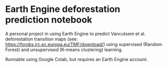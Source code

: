 # Earth Engine deforestation prediction notebook
A personal project in using Earth Engine to predict Vancutsem et al. deforestation transition maps (see: https://forobs.jrc.ec.europa.eu/TMF/download/) using supervised (Random Forest) and unsupervised (K-means clustering) learning.

Runnable using Google Colab, but requires an Earth Engine account.
